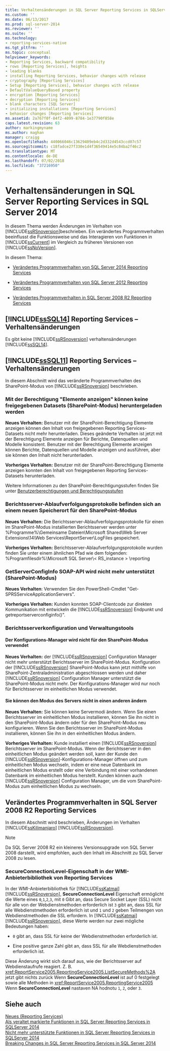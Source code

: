 ```yaml
---
title: Verhaltensänderungen in SQL Server Reporting Services in SQLServer 2014 | Microsoft-Dokumentation
ms.custom: ''
ms.date: 06/13/2017
ms.prod: sql-server-2014
ms.reviewer: ''
ms.suite: ''
ms.technology:
- reporting-services-native
ms.tgt_pltfrm: ''
ms.topic: conceptual
helpviewer_keywords:
- Reporting Services, backward compatibility
- rows [Reporting Services], heights
- leading blanks
- installing Reporting Services, behavior changes with release
- cryptography [Reporting Services]
- Setup [Reporting Services], behavior changes with release
- DefaultValueQueryBased property
- encryption [Reporting Services]
- decryption [Reporting Services]
- blank characters [SQL Server]
- initializing installations [Reporting Services]
- behavior changes [Reporting Services]
ms.assetid: 2a767f0f-84f2-4099-8784-1e37790f858e
caps.latest.revision: 63
author: markingmyname
ms.author: maghan
manager: craigg
ms.openlocfilehash: 440066046c13629409eb4c2d332d4543ccd07c57
ms.sourcegitcommit: c18fadce27f330e1d4f36549414e5c84ba2f46c2
ms.translationtype: MT
ms.contentlocale: de-DE
ms.lasthandoff: 07/02/2018
ms.locfileid: "37216950"
---
```

# <a name="behavior-changes-to-sql-server-reporting-services--in-sql-server-2014"></a>Verhaltensänderungen in SQL Server Reporting Services in SQL Server 2014
  In diesem Thema werden Änderungen im Verhalten von [!INCLUDE[ssRSnoversion](../includes/ssrsnoversion-md.md)]beschrieben. Ein verändertes Programmverhalten beeinflusst die Funktionsweise und das Interagieren von Funktionen in [!INCLUDE[ssCurrent](../includes/sscurrent-md.md)] im Vergleich zu früheren Versionen von [!INCLUDE[ssNoVersion](../includes/ssnoversion-md.md)].  
  
 In diesem Thema:  
  
-   [Verändertes Programmverhalten von SQL Server 2014 Reporting Services](#bkmk_sql14)  
  
-   [Verändertes Programmverhalten von SQL Server 2012 Reporting Services](#bkmk_rc0)  
  
-   [Verändertes Programmverhalten in SQL Server 2008 R2 Reporting Services](#bkmk_kj)  
  
##  <a name="bkmk_sql14"></a> [!INCLUDE[ssSQL14](../includes/sssql14-md.md)] Reporting Services – Verhaltensänderungen  
 Es gibt keine [!INCLUDE[ssRSnoversion](../includes/ssrsnoversion-md.md)] verhaltensänderungen [!INCLUDE[ssSQL14](../includes/sssql14-md.md)].  
  
##  <a name="bkmk_rc0"></a> [!INCLUDE[ssSQL11](../includes/sssql11-md.md)] Reporting Services – Verhaltensänderungen  
 In diesem Abschnitt wird das veränderte Programmverhalten des SharePoint-Modus von [!INCLUDE[ssRSnoversion](../includes/ssrsnoversion-md.md)] beschrieben.  
  
### <a name="view-items-permission-will-not-download-shared-datasets-sharepoint-mode"></a>Mit der Berechtigung "Elemente anzeigen" können keine freigegebenen Datasets (SharePoint-Modus) heruntergeladen werden  
 **Neues Verhalten:** Benutzer mit der SharePoint-Berechtigung Elemente anzeigen können den Inhalt von freigegebenen Reporting Services-Datasets nicht mehr herunterladen. Dieses geänderte Verhalten ist jetzt mit der Berechtigung Elemente anzeigen für Berichte, Datenquellen und Modelle konsistent. Benutzer mit der Berechtigung Elemente anzeigen können Berichte, Datenquellen und Modelle anzeigen und ausführen, aber sie können den Inhalt nicht herunterladen.  
  
 **Vorheriges Verhalten:** Benutzer mit der SharePoint-Berechtigung Elemente anzeigen konnten den Inhalt von freigegebenen Reporting Services-Datasets herunterladen.  
  
 Weitere Informationen zu den SharePoint-Berechtigungsstufen finden Sie unter [Benutzerberechtigungen und Berechtigungsstufen](http://technet.microsoft.com/library/cc721640.aspx)  
  
### <a name="report-server-trace-logs-are-in-a-new-location-for-sharepoint-mode-sharepoint-mode"></a>Berichtsserver-Ablaufverfolgungsprotokolle befinden sich an einem neuen Speicherort für den SharePoint-Modus  
 **Neues Verhalten:** Die Berichtsserver-Ablaufverfolgungsprotokolle für einen im SharePoint-Modus installierten Berichtsserver werden unter %Programme%\Gemeinsame Dateien\Microsoft Shared\Web Server Extensions\14\Web Services\ReportServer\LogFiles gespeichert.  
  
 **Vorheriges Verhalten:** Berichtsserver-Ablaufverfolgungsprotokolle wurden finden Sie unter einem ähnlichen Pfad wie dem folgenden: %Programfilesdir%\Microsoft SQL Server\\< RS_instance > \reporting  
  
### <a name="getserverconfiginfo-soap-api-is-no-longer-supported-sharepoint-mode"></a>GetServerConfigInfo SOAP-API wird nicht mehr unterstützt (SharePoint-Modus)  
 **Neues Verhalten**: Verwenden Sie den PowerShell-Cmdlet "Get-SPRSServiceApplicationServers".  
  
 **Vorheriges Verhalten:** Kunden konnten SOAP-Clientcode zur direkten Kommunikation mit entwickeln die [!INCLUDE[ssRSnoversion](../includes/ssrsnoversion-md.md)] Endpunkt und getreportserverconfiginfo()".  
  
### <a name="report-server-configuration-and-management-tools"></a>Berichtsserverkonfiguration und Verwaltungstools  
  
#### <a name="configuration-manager-is-not-used-for-sharepoint-mode"></a>Der Konfigurations-Manager wird nicht für den SharePoint-Modus verwendet  
 **Neues Verhalten:** der [!INCLUDE[ssRSnoversion](../includes/ssrsnoversion-md.md)] Configuration Manager nicht mehr unterstützt Berichtsserver im SharePoint-Modus. Konfiguration der [!INCLUDE[ssRSnoversion](../includes/ssrsnoversion-md.md)] SharePoint-Modus kann jetzt mithilfe von SharePoint-Zentraladministration abgeschlossen werden und daher [!INCLUDE[ssRSnoversion](../includes/ssrsnoversion-md.md)] Configuration Manager unterstützt die SharePoint-Modus nicht mehr. Der Konfigurations-Manager wird nur noch für Berichtsserver im einheitlichen Modus verwendet.  
  
#### <a name="you-cannot-change-the-server-from-one-mode-to-another"></a>Sie können den Modus des Servers nicht in einen anderen ändern  
 **Neues Verhalten:** Sie können keine Servermodi ändern. Wenn Sie einen Berichtsserver im einheitlichen Modus installieren, können Sie ihn nicht in den SharePoint-Modus ändern oder für den SharePoint-Modus neu konfigurieren. Wenn Sie den Berichtsserver im SharePoint-Modus installieren, können Sie ihn in den einheitlichen Modus ändern.  
  
 **Vorheriges Verhalten:** Kunde installiert einen [!INCLUDE[ssRSnoversion](../includes/ssrsnoversion-md.md)] Berichtsserver im SharePoint-Modus. Wenn der Berichtsserver in den einheitlichen Modus geändert werden soll, kann der Kunde den [!INCLUDE[ssRSnoversion](../includes/ssrsnoversion-md.md)]-Konfigurations-Manager öffnen und zum einheitlichen Modus wechseln, indem er eine neue Datenbank im einheitlichen Modus erstellt oder eine Verbindung mit einer vorhandenen Datenbank im einheitlichen Modus herstellt. Kunden können auch [!INCLUDE[ssRSnoversion](../includes/ssrsnoversion-md.md)] Configuration Manager, um die vom SharePoint-Modus zum einheitlichen Modus zu wechseln.  
  
##  <a name="bkmk_kj"></a> Verändertes Programmverhalten in SQL Server 2008 R2 Reporting Services  
 In diesem Abschnitt wird beschrieben, Änderungen im Verhalten [!INCLUDE[ssKilimanjaro](../includes/sskilimanjaro-md.md)] [!INCLUDE[ssRSnoversion](../includes/ssrsnoversion-md.md)].  
  
> [!NOTE]  
>  Da SQL Server 2008 R2 ein kleineres Versionsupgrade von SQL Server 2008 darstellt, wird empfohlen, auch den Inhalt im Abschnitt zu SQL Server 2008 zu lesen.  
  
### <a name="secureconnectionlevel-property-in-the-reporting-services-wmi-provider-library"></a>SecureConnectionLevel-Eigenschaft in der WMI-Anbieterbibliothek von Reporting Services  
 In der WMI-Anbieterbibliothek für [!INCLUDE[ssKatmai](../includes/sskatmai-md.md)] [!INCLUDE[ssRSnoversion](../includes/ssrsnoversion-md.md)], **SecureConnectionLevel** Eigenschaft ermöglicht die Werte eines `0`,`1`,`2`,`3`, mit `0` Gibt an, dass Secure Socket Layer (SSL) nicht für alle von der Webdienstmethoden erforderlich ist `3` gibt an, dass SSL für alle Webdienstmethoden erforderlich ist und `1` und `2` geben Teilmengen von Webdienstmethoden die SSL erfordern. In [!INCLUDE[ssKatmai](../includes/sskatmai-md.md)] [!INCLUDE[ssRSnoversion](../includes/ssrsnoversion-md.md)], diese Werte werden nur zwei mögliche Bedeutungen haben:  
  
-   `0` gibt an, dass SSL für keine der Webdienstmethoden erforderlich ist.  
  
-   Eine positive ganze Zahl gibt an, dass SSL für alle Webdienstmethoden erforderlich ist.  
  
 Diese Änderung wirkt sich darauf aus, wie der Berichtsserver auf Webdienstaufrufe reagiert. Z. B. <xref:ReportService2005.ReportingService2005.ListSecureMethods%2A> jetzt gibt nichts zurück Wenn **SecureConnectionLevel** ist auf 0 festgelegt sowie alle Methoden in <xref:ReportService2005.ReportingService2005> Wenn **SecureConnectionLevel** nastaven NA hodnotu `1`, `2`, oder `3`.  
  
## <a name="see-also"></a>Siehe auch  
 [Neues &#40;Reporting Services&#41;](what-s-new-reporting-services.md)   
 [Als veraltet markierte Funktionen in SQL Server Reporting Services in SQLServer 2014](deprecated-features-in-sql-server-reporting-services-ssrs.md)   
 [Nicht mehr unterstützte Funktionen in SQL Server Reporting Services in SQLServer 2014](discontinued-functionality-to-sql-server-reporting-services-in-sql-server.md)   
 [Breaking Changes in SQL Server Reporting Services in SQL Server 2014](breaking-changes-in-sql-server-reporting-services-in-sql-server-2016.md)  
  
  
